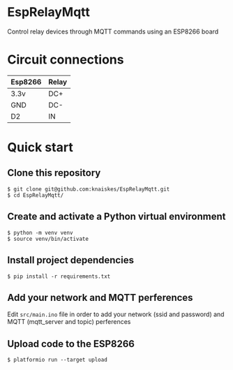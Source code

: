 # EspRelayMqtt

Control relay devices through MQTT commands using an ESP8266 board

# Circuit connections

| Esp8266 | Relay |
|---------|-------|
| 3.3v    | DC+   |
| GND     | DC-   |
| D2      | IN    |

# Quick start

## Clone this repository

```
$ git clone git@github.com:knaiskes/EspRelayMqtt.git
$ cd EspRelayMqtt/
```

## Create and activate a Python virtual environment

```
$ python -m venv venv
$ source venv/bin/activate
```

## Install project dependencies

```
$ pip install -r requirements.txt
```

## Add your network and MQTT perferences

Edit ``` src/main.ino ``` file in order to add your network (ssid  and password)
and MQTT (mqtt_server and topic) perferences

## Upload code to the ESP8266

```
$ platformio run --target upload
```
